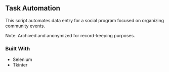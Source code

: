 ## Task Automation
This script automates data entry for a social program focused on organizing community events.

Note: Archived and anonymized for record-keeping purposes.

### Built With
* Selenium
* Tkinter
